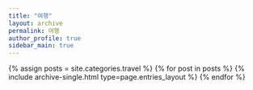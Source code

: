```yaml
---
title: "여행"
layout: archive
permalink: 여행
author_profile: true
sidebar_main: true
---
```



{% assign posts = site.categories.travel %}
{% for post in posts %} {% include archive-single.html type=page.entries_layout %} {% endfor %}